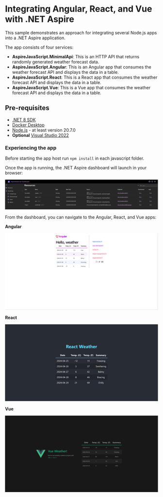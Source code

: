 # Integrating Angular, React, and Vue with .NET Aspire

This sample demonstrates an approach for integrating several Node.js apps into a .NET Aspire application.

The app consists of four services:

- **AspireJavaScript.MinimalApi**: This is an HTTP API that returns randomly generated weather forecast data.
- **AspireJavaScript.Angular**: This is an Angular app that consumes the weather forecast API and displays the data in a table.
- **AspireJavaScript.React**: This is a React app that consumes the weather forecast API and displays the data in a table.
- **AspireJavaScript.Vue**: This is a Vue app that consumes the weather forecast API and displays the data in a table.

## Pre-requisites

- [.NET 8 SDK](https://dotnet.microsoft.com/download/dotnet/8.0)
- [Docker Desktop](https://www.docker.com/products/docker-desktop/)
- [Node.js](https://nodejs.org) - at least version 20.7.0
- **Optional** [Visual Studio 2022](https://visualstudio.microsoft.com/vs/)

### Experiencing the app

Before starting the app host run `npm install` in each javascript folder.

Once the app is running, the .NET Aspire dashboard will launch in your browser:

![.NET Aspire dashboard](./images/aspire-dashboard.png)

From the dashboard, you can navigate to the Angular, React, and Vue apps:

**Angular**

![Angular app](./images/angular-app.png)

**React**

![React app](./images/react-app.png)

**Vue**

![Vue app](./images/vue-app.png)
